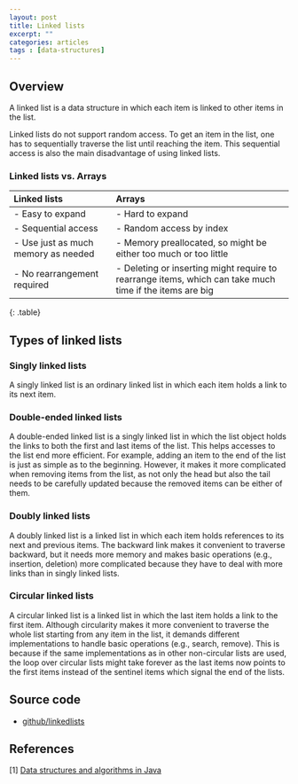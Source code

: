 ```yaml
---
layout: post
title: Linked lists
excerpt: ""
categories: articles
tags : [data-structures]
---
```


## Overview

A linked list is a data structure in which each item is linked to other items in the list.

Linked lists do not support random access. To get an item in the list, one has to sequentially traverse the list until reaching the item. This sequential access is also the main disadvantage of using linked lists.

### Linked lists vs. Arrays

| Linked lists | Arrays |
| :------------- | :------------- |
| - Easy to expand | - Hard to expand       |
| - Sequential access | - Random access by index |
| - Use just as much memory as needed | - Memory preallocated, so might be either too much or too little |
| - No rearrangement required  | - Deleting or inserting might require to rearrange items, which can take much time if the items are big |
{: .table}

## Types of linked lists

### Singly linked lists

A singly linked list is an ordinary linked list in which each item holds a link to its next item.

### Double-ended linked lists

A double-ended linked list is a singly linked list in which the list object holds the links to both the first and last items of the list. This helps accesses to the list end more efficient. For example, adding an item to the end of the list is just as simple as to the beginning. However, it makes it more complicated when removing items from the list, as not only the head but also the tail needs to be carefully updated because the removed items can be either of them.

### Doubly linked lists

A doubly linked list is a linked list in which each item holds references to its next and previous items. The backward link makes it convenient to traverse backward, but it needs more memory and makes basic operations (e.g., insertion, deletion) more complicated because they have to deal with more links than in singly linked lists.

### Circular linked lists

A circular linked list is a linked list in which the last item holds a link to the first item. Although circularity makes it more convenient to traverse the whole list starting from any item in the list, it demands different implementations to handle basic operations (e.g., search, remove). This is because if the same implementations as in other non-circular lists are used, the loop over circular lists might take forever as the last items now points to the first items instead of the sentinel items which signal the end of the lists.

## Source code

- [github/linkedlists](https://github.com/khanhpdt/datastructures-algorithms/tree/master/data-structures/src/main/java/vn/khanhpdt/playgrounds/datastructures/linkedlists)

## References

[1] [Data structures and algorithms in Java](http://www.amazon.com/Data-Structures-Algorithms-Java-2nd/dp/0672324539/ref=sr_1_4?s=books&ie=UTF8&qid=1461439850&sr=1-4&keywords=data+structures+and+algorithms+in+java)
